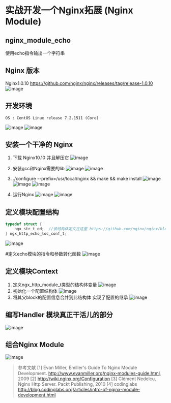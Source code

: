 # 实战开发一个Nginx拓展 (Nginx Module)
## nginx_module_echo
使用echo指令输出一个字符串

## Nginx 版本
Nginx1.0.10 https://github.com/nginx/nginx/releases/tag/release-1.0.10
![image](https://wx1.sinaimg.cn/large/005LOzcmly1fgimmvpk3sj30mi04p3z9.jpg)

## 开发环境
```shell
OS : CentOS Linux release 7.2.1511 (Core)
```
![image](https://wx4.sinaimg.cn/large/005LOzcmly1fgimnlvhh0j30s106imxw.jpg)
![image](https://wx4.sinaimg.cn/large/005LOzcmly1fgimnlwy1fj315u0dwdhn.jpg)

## 安装一个干净的 Nginx
1. 下载 Nginx10.10 并且解压它
![image](http://wx2.sinaimg.cn/large/005LOzcmly1fgimq77ahwj30pw05et9n.jpg)

2. 安装gcc和Nginx需要的lib
![image](https://wx4.sinaimg.cn/large/005LOzcmly1fgimv0hryoj30pd06djs8.jpg)
![image](https://wx4.sinaimg.cn/large/005LOzcmly1fgimva84bbj30pa07fgms.jpg)

3. ./configure --prefix=/usr/local/nginx && make && make install
![image](https://ws2.sinaimg.cn/large/005LOzcmly1fgimvz2rfkj30j10av75w.jpg)
![image](https://wx2.sinaimg.cn/large/005LOzcmly1fgimw6cmh2j30ur06n757.jpg)
![image](https://ws4.sinaimg.cn/large/005LOzcmly1fgimwezp9tj30qu0fdn0a.jpg)
4. 运行Nginx
![image](https://wx3.sinaimg.cn/large/005LOzcmly1fgimy3dkk5j30rr05ddh5.jpg)
![image](https://ws1.sinaimg.cn/large/005LOzcmly1fgimyc58d3j31vk0qsq9y.jpg)

## 定义模块配置结构
```C
typedef struct {
    ngx_str_t ed;  //该结构体定义在这里 https://github.com/nginx/nginx/blob/master/src/core/ngx_string.h
} ngx_http_echo_loc_conf_t;
```
![image](https://wx2.sinaimg.cn/large/005LOzcmly1fgin4at3rsj30rp04g74r.jpg)

#定义echo模块的指令和参数转化函数
![image](https://wx1.sinaimg.cn/large/005LOzcmly1fgjdis37udj30xj0bktan.jpg)

## 定义模块Context
1. 定义ngx_http_module_t类型的结构体变量
![image](https://wx3.sinaimg.cn/large/005LOzcmly1fgjer4wtrxj313u09igo7.jpg)
2. 初始化一个配置结构体
![image](https://wx1.sinaimg.cn/large/005LOzcmly1fgjerqnq71j30zd08fmyd.jpg)
3. 将其父block的配置信息合并到此结构体 实现了配置的继承
![image](https://wx3.sinaimg.cn/large/005LOzcmly1fgjes12fy5j30ya08qgn7.jpg)

## 编写Handler  模块真正干活儿的部分
![image](https://ws2.sinaimg.cn/large/005LOzcmly1fgjfosnvf5j31hy0q6wlb.jpg)

## 组合Nginx Module
![image](https://ws2.sinaimg.cn/large/005LOzcmly1fgjjo2l11jj31en0g4gq1.jpg)

>参考文献
 [1] Evan Miller, Emiller's Guide To Nginx Module Development. http://www.evanmiller.org/nginx-modules-guide.html, 2009
 [2] http://wiki.nginx.org/Configuration
 [3] Clément Nedelcu, Nginx Http Server. Packt Publishing, 2010
 [4] codinglabs http://blog.codinglabs.org/articles/intro-of-nginx-module-development.html